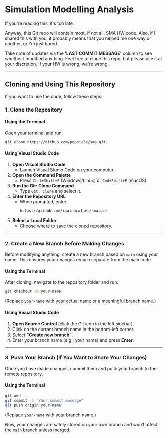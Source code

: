# Simulation Modelling Analysis

If you're reading this, it's too late.

Anyway, this Git repo will contain most, if not all, SMA HW code.
Also, if I shared this with you, it probably means that you helped me one way or another, or I'm just bored.

Take note of updates via the **'LAST COMMIT MESSAGE'** column to see whether I modified anything.
Feel free to clone this repo, but please use it at your discretion. If your HW is wrong, we're wrong.

---

## Cloning and Using This Repository

If you want to use the code, follow these steps:

### 1. Clone the Repository

#### Using the Terminal

Open your terminal and run:

```sh
git clone https://github.com/popsicle/sma.git
```

#### Using Visual Studio Code

1. **Open Visual Studio Code**
   - Launch Visual Studio Code on your computer.
2. **Open the Command Palette**
   - Press `Ctrl+Shift+P` (Windows/Linux) or `Cmd+Shift+P` (macOS).
3. **Run the Git: Clone Command**
   - Type `Git: Clone` and select it.
4. **Enter the Repository URL**
   - When prompted, enter:
     ```
     https://github.com/isaiahrafael/sma.git
     ```
5. **Select a Local Folder**
   - Choose where to save the cloned repository.

---

### 2. Create a New Branch Before Making Changes

Before modifying anything, create a new branch based on `main` using your name. This ensures your changes remain separate from the main code.

#### Using the Terminal

After cloning, navigate to the repository folder and run:

```sh
git checkout -b your-name
```

(Replace `your-name` with your actual name or a meaningful branch name.)

#### Using Visual Studio Code

1. **Open Source Control** (click the Git icon in the left sidebar).
2. Click on the current branch name in the bottom-left corner.
3. Select **"Create new branch"**.
4. Enter your branch name (e.g., your name) and press **Enter**.

---

### 3. Push Your Branch (If You Want to Share Your Changes)

Once you have made changes, commit them and push your branch to the remote repository.

#### Using the Terminal

```sh
git add .
git commit -m "Your commit message"
git push origin your-name
```

(Replace `your-name` with your branch name.)

Now, your changes are safely stored on your own branch and won’t affect the `main` branch unless merged.
